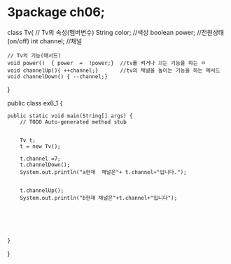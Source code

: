 # 3package ch06;

class Tv{
	// Tv의 속성(멤버변수)
	String color;        //색상
	boolean power;       //전원상태(on/off)
	int channel;         //채널
	
	
	// Tv의 기능(매서드)
	void power()  { power  =  !power;}  //tv를 켜거나 끄는 기능을 하는 ㅁ
	void channelUp(){ ++channel;}       //tv의 채널을 높이는 기능을 하는 메서드
	void channelDown() { --channel;}
	
	
	
	
	
}

public class ex6_1 {

	public static void main(String[] args) {
		// TODO Auto-generated method stub

		
		Tv t;
		t = new Tv();
		
		t.channel =7;
		t.channelDown();
		System.out.println("a현재  채널은"+ t.channel+"입니다.");
		
		
		t.channelUp();
		System.out.println("b현재 채널은"+t.channel+"입니다");
		
		
		
		
		
		
	}

}
